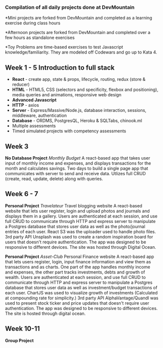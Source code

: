 ### Compilation of all daily projects done at DevMountain

*Mini projects are forked from DevMountain and completed as a learning exercise during class hours

*Afternoon projects are forked from DevMountain and completed over a few hours as standalone exercises

*Toy Problems are time-based exercises to test Javascript knowledge/familiarity. They are modeled off Codewars and go up to Kata 4.

Week 1 - 5 Introduction to full stack
-------------------------------------
- **React** - create app, state & props, lifecycle, routing, redux (store & reducer)
- **HTML** - HTML5, CSS (selectors and specificity, flexbox and positioning), media queries and animations, responsive web design
- **Advanced Javascript**
- **HTTP** - axios
- **Server** - Express/Massive/Node.js, database interaction, sessions, middleware, authentication
- **Database** - ORDMS, PostgresQL, Heroku & SQLTabs, chinook.ml
- Multiple assessments
- Timed simulated projects with competency assessments

Week 3
------------------
**No Database Project** _Monthly Budget_
A react-based app that takes user input of monthly income and expenses, and displays transactions for the month and calculates savings. Two days to build a single page app that communicates with server to send and receive data. Utlizes full CRUD (create, read, update, delete) along with queries. 

Week 6 - 7
----------------------------------
**Personal Project** _Travelateur_ Travel blogging website
A react-based website that lets user register, login and upload photos and journals and displays them in a gallery. Users are authenticated at each session, and use full CRUD to communicate through HTTP and express server to manipulate a Postgres database that stores user data as well as the photo/journal entries of each user. React S3 was the uploader used to handle photo files. 3rd party API Unsplash was used to create a random inspiration board for users that doesn't require authentication. The app was designed to be responsive to different devices. The site was hosted through Digital Ocean. 

**Personal Project** _Asset-Club_ Personal Finance website
A react-based app that lets users register, login, input finance information and view them as transactions and as charts. One part of the app handles monthly income and expenses, the other part tracks investments, debts and growth of wealth. Users are authenticated at each session, and use full CRUD to communicate through HTTP and express server to manipulate a Postgres database that stores user data as well as investment/budget transactions of each user. ChartJS was used to visualize growth of investments (Calculated at compounding rate for simplicity.) 3rd party API AlphaVantage/Quandl was used to present stock ticker and price updates that doesn't require user authentication. The app was designed to be responsive to different devices. The site is hosted through digital ocean. 

Week 10-11
-----------------------------------
**Group Project**
